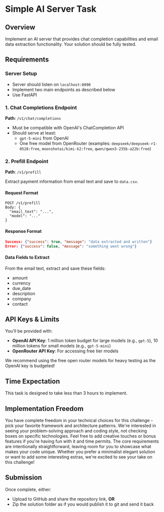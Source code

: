 # Simple AI Server Task

## Overview

Implement an AI server that provides chat completion capabilities and email data extraction functionality.
Your solution should be fully tested.

## Requirements

### Server Setup

- Server should listen on `localhost:8090`
- Implement two main endpoints as described below
- Use FastAPI

### 1. Chat Completions Endpoint

**Path**: `/v1/chat/completions`

- Must be compatible with OpenAI's ChatCompletion API
- Should serve at least:
  - `gpt-5-mini` from OpenAI
  - One free model from OpenRouter (examples: `deepseek/deepseek-r1-0528:free`, `moonshotai/kimi-k2:free`, `qwen/qwen3-235b-a22b:free`)

### 2. Prefill Endpoint

**Path**: `/v1/prefill`

Extract payment information from email text and save to `data.csv`.

#### Request Format

```http
POST /v1/prefill
Body: {
  "email_text": "...",
  "model": "..."
}
```

#### Response Format

```json
Success: {"success": true, "message": "data extracted and written"}
Error: {"success": false, "message": "something went wrong"}
```

#### Data Fields to Extract

From the email text, extract and save these fields:

- amount
- currency
- due_date
- description
- company
- contact

## API Keys & Limits

You'll be provided with:

- **OpenAI API Key**: 1 million token budget for large models (e.g., `gpt-5`), 10 million tokens for small models (e.g., `gpt-5-mini`)
- **OpenRouter API Key**: For accessing free tier models

We recommend using the free open router models for heavy testing as the OpenAI key is budgeted!

## Time Expectation

This task is designed to take less than 3 hours to implement.

## Implementation Freedom

You have complete freedom in your technical choices for this challenge - pick your favorite framework and architecture patterns. We're interested in seeing your problem-solving approach and coding style, not checking boxes on specific technologies. Feel free to add creative touches or bonus features if you're having fun with it and time permits. The core requirements are intentionally straightforward, leaving room for you to showcase what makes your code unique. Whether you prefer a minimalist elegant solution or want to add some interesting extras, we're excited to see your take on this challenge!

## Submission

Once complete, either:

- Upload to GitHub and share the repository link, **OR**
- Zip the solution folder as if you would publish it to git and send it back
